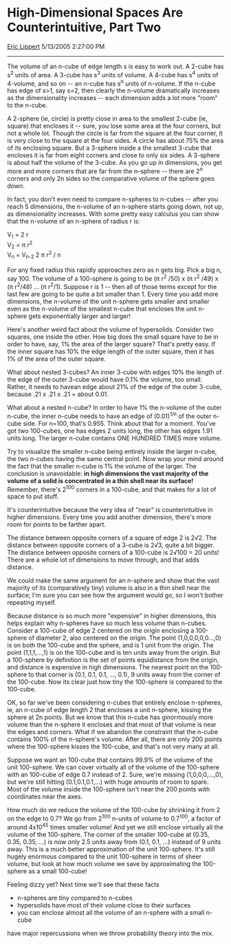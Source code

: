 # High-Dimensional Spaces Are Counterintuitive, Part Two

[Eric Lippert](https://social.msdn.microsoft.com/profile/Eric%20Lippert) 5/13/2005 2:27:00 PM

-----

The volume of an n-cube of edge length s is easy to work out. A 2-cube has s<sup>2</sup> units of area. A 3-cube has s<sup>3</sup> units of volume. A 4-cube has s<sup>4</sup> units of 4-volume, and so on -- an n-cube has s<sup>n</sup> units of n-volume. If the n-cube has edge of s\>1, say s=2, then clearly the n-volume dramatically increases as the dimensionality increases -- each dimension adds a lot more "room" to the n-cube.

A 2-sphere (ie, circle) is pretty close in area to the smallest 2-cube (ie, square) that encloses it -- sure, you lose some area at the four corners, but not a whole lot. Though the circle is far from the square at the four corner, it is very close to the square at the four sides. A circle has about 75% the area of its enclosing square. But a 3-sphere inside a the smallest 3-cube that encloses it is far from eight corners and close to only six sides. A 3-sphere is about half the volume of the 3-cube. As you go up in dimensions, you get more and more corners that are far from the n-sphere -- there are 2<sup>n</sup> corners and only 2n sides so the comparative volume of the sphere goes down.

In fact, you don't even need to compare n-spheres to n-cubes -- after you reach 5 dimensions, the n-volume of an n-sphere starts going down, not up, as dimensionality increases. With some pretty easy calculus you can show that the n-volume of an n-sphere of radius r is:

V<sub>1</sub> = 2 r  
V<sub>2</sub> = π r<sup>2</sup>  
V<sub>n</sub> = V<sub>n-2</sub> 2 π r<sup>2</sup> / n

For any fixed radius this rapidly approaches zero as n gets big. Pick a big n, say 100. The volume of a 100-sphere is going to be (π r<sup>2</sup> /50) x (π r<sup>2</sup> /49) x (π r<sup>2</sup>/48) ... (π r<sup>2</sup>/1). Suppose r is 1 -- then all of those terms except for the last few are going to be quite a bit smaller than 1. Every time you add more dimensions, the n-volume of the unit n-sphere gets smaller and smaller even as the n-volume of the smallest n-cube that encloses the unit n-sphere gets exponentially larger and larger\!

Here's another weird fact about the volume of hypersolids. Consider two squares, one inside the other. How big does the small square have to be in order to have, say, 1% the area of the larger square? That's pretty easy. If the inner square has 10% the edge length of the outer square, then it has 1% of the area of the outer square.

What about nested 3-cubes? An inner 3-cube with edges 10% the length of the edge of the outer 3-cube would have 0.1% the volume, too small. Rather, it needs to havean edge about 21% of the edge of the outer 3-cube, because .21 x .21 x .21 = about 0.01.

What about a nested n-cube? In order to have 1% the n-volume of the outer n-cube, the inner n-cube needs to have an edge of (0.01)<sup>1/n</sup> of the outer n-cube side. For n=100, that's 0.955. Think about that for a moment. You've got two 100-cubes, one has edges 2 units long, the other has edges 1.91 units long. The larger n-cube contains ONE HUNDRED TIMES more volume.

Try to visualize the smaller n-cube being entirely inside the larger n-cube, the two n-cubes having the same central point. Now wrap your mind around the fact that the smaller n-cube is 1% the volume of the larger. The conclusion is unavoidable: **in high dimensions the vast majority of the volume of a solid is concentrated in a thin shell near its surface\!** Remember, there's 2<sup>100</sup> corners in a 100-cube, and that makes for a lot of space to put stuff.

It's counterintuitive because the very idea of "near" is counterintuitive in higher dimensions. Every time you add another dimension, there's more room for points to be farther apart.

The distance between opposite corners of a square of edge 2 is 2√2. The distance between opposite corners of a 3-cube is 2√3, quite a bit bigger. The distance between opposite corners of a 100-cube is 2√100 = 20 units\! There are a whole lot of dimensions to move through, and that adds distance.

We could make the same argument for an n-sphere and show that the vast majority of its (comparatively tiny) volume is also in a thin shell near the surface; I'm sure you can see how the argument would go, so I won't bother repeating myself.

Because distance is so much more "expensive" in higher dimensions, this helps explain why n-spheres have so much less volume than n-cubes. Consider a 100-cube of edge 2 centered on the origin enclosing a 100-sphere of diameter 2, also centered on the origin. The point (1,0,0,0,0,0...,0) is on both the 100-cube and the sphere, and is 1 unit from the origin. The point (1,1,1,...,1) is on the 100-cube and is ten units away from the origin. But a 100-sphere by definition is the set of points equidistance from the origin, and distance is expensive in high dimensions. The nearest point on the 100-sphere to that corner is (0.1, 0.1, 0.1, ..., 0.1), 9 units away from the corner of the 100-cube. Now its clear just how tiny the 100-sphere is compared to the 100-cube.

OK, so far we've been considering n-cubes that entirely enclose n-spheres, ie, an n-cube of edge length 2 that encloses a unit n-sphere, kissing the sphere at 2n points. But we know that this n-cube has ginormously more volume than the n-sphere it encloses and that most of that volume is near the edges and corners. What if we abandon the constraint that the n-cube contains 100% of the n-sphere's volume. After all, there are only 200 points where the 100-sphere kisses the 100-cube, and that's not very many at all.

Suppose we want an 100-cube that contains 99.9% of the volume of the unit 100-sphere. We can cover virtually all of the volume of the 100-sphere with an 100-cube of edge 0.7 instead of 2. Sure, we're missing (1,0,0,0,...,0), but we're still hitting (0.1,0.1,0.1,...) with huge amounts of room to spare. Most of the volume inside the 100-sphere isn't near the 200 points with coordinates near the axes.

How much do we reduce the volume of the 100-cube by shrinking it from 2 on the edge to 0.7? We go from 2<sup>100</sup> n-units of volume to 0.7<sup>100</sup>, a factor of around 4x10<sup>45</sup> times smaller volume\! And yet we still enclose virtually all the volume of the 100-sphere. The corner of the smaller 100-cube at (0.35, 0.35, 0.35, ...) is now only 2.5 units away from (0.1, 0.1, ...) instead of 9 units away. This is a much better approximation of the unit 100-sphere. It's still hugely enormous compared to the unit 100-sphere in terms of sheer volume, but look at how much volume we save by approximating the 100-sphere as a small 100-cube\!

Feeling dizzy yet? Next time we'll see that these facts

  - n-spheres are tiny compared to n-cubes
  - hypersolids have most of their volume close to their surfaces
  - you can enclose almost all the volume of an n-sphere with a small n-cube

have major repercussions when we throw probability theory into the mix.

